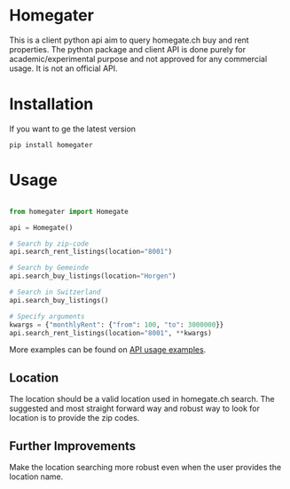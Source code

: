 # Homegater

This is a client python api aim to query homegate.ch buy and rent properties. The python package and client API is done purely for academic/experimental purpose and not approved for any commercial usage. It is not an official API.


# Installation

If you want to ge the latest version


```
pip install homegater
```

# Usage


```python

from homegater import Homegate

api = Homegate()

# Search by zip-code
api.search_rent_listings(location="8001")

# Search by Gemeinde
api.search_buy_listings(location="Horgen")

# Search in Switzerland
api.search_buy_listings()

# Specify arguments
kwargs = {"monthlyRent": {"from": 100, "to": 3000000}}
api.search_rent_listings(location="8001", **kwargs)

```

More examples can be found on [API usage examples](./examples/api_usage.py).

## Location

The location should be a valid location used in homegate.ch search. The suggested and most straight forward way and robust way to look for location is to provide the zip codes.


## Further Improvements

Make the location searching more robust even when the user provides the location name.